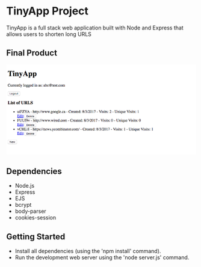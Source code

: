 # TinyApp Project

TinyApp is a full stack web application built with Node and Express that allows users to shorten long URLS

## Final Product

!["URL Index Page"](https://github.com/EmanuelN/tinyapp/blob/master/docs/urls-index-page.png)
## Dependencies

- Node.js
- Express
- EJS
- bcrypt
- body-parser
- cookies-session

## Getting Started

- Install all dependencies (using the 'npm install' command).
- Run the development web server using the 'node server.js' command.